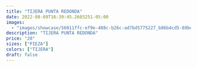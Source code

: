 ```yaml
---
title: "TIJERA PUNTA REDONDA"
date: 2022-08-09T16:39:45.2603251-05:00
images:
  - "images/showcase/56011ffc-ef9e-488c-b26c-ad7bd5775227_b86b4cd5-69bd-4a2e-b84e-36a8a9b60055.webp"
description: "TIJERA PUNTA REDONDA"
price: "20"
sizes: ["PIEZA"]
colors: ["TIJERA"]
draft: false
---
```

